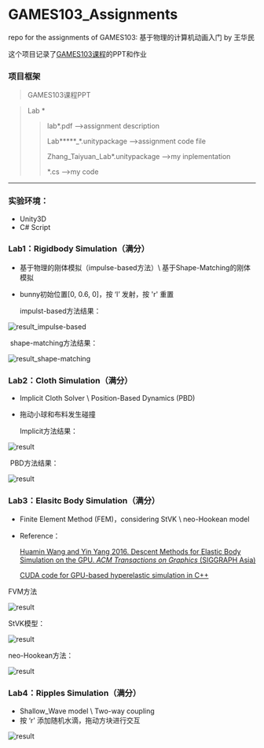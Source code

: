 # GAMES103_Assignments

repo for the assignments of GAMES103: 基于物理的计算机动画入门 by 王华民

这个项目记录了[GAMES103课程](http://games-cn.org/games103/)的PPT和作业



### 项目框架

> GAMES103课程PPT
>

> Lab *
>
> > lab*.pdf  											   ——>assignment description
> >
> > Lab*****_*.unitypackage 						 ——>assignment code file
> >
> > Zhang_Taiyuan_Lab*.unitypackage ——>my inplementation
> >
> > *.cs														——>my code

---

### 实验环境：

- Unity3D
- C# Script

### Lab1：Rigidbody Simulation（满分）

- 基于物理的刚体模拟（impulse-based方法）\  基于Shape-Matching的刚体模拟

- bunny初始位置[0, 0.6, 0]，按 ‘l’ 发射，按 'r' 重置

  impulst-based方法结果：

![result_impulse-based](README.assets/result_impulse-based.gif)

​	shape-matching方法结果：

![result_shape-matching](README.assets/result_shape-matching.gif)

### Lab2：Cloth Simulation（满分）

- Implicit Cloth Solver \ Position-Based Dynamics (PBD)

- 拖动小球和布料发生碰撞

  Implicit方法结果：

![result](README.assets/result_implicit.gif)

​		PBD方法结果：

![result](README.assets/result_PBD.gif)

### Lab3：Elasitc Body Simulation（满分）

- Finite Element Method (FEM)，considering StVK \ neo-Hookean model

- Reference：

  [Huamin Wang and Yin Yang 2016. Descent Methods for Elastic Body Simulation on the GPU. *ACM Transactions on Graphics* (SIGGRAPH Asia)](https://web.cse.ohio-state.edu/~wang.3602/Wang-2016-DME/Wang-2016-DME.pdf)

  [CUDA code for GPU-based hyperelastic simulation in C++](https://web.cse.ohio-state.edu/~wang.3602/Wang-2016-DME/Wang-2016-DME.zip)

FVM方法

![result](README.assets/result_FVM.gif)

StVK模型：

![result](README.assets/result_StVK.gif)

neo-Hookean方法：

![result](README.assets/result_neo-Hookean.gif)

### Lab4：Ripples Simulation（满分）

- Shallow_Wave model \ Two-way coupling
- 按 ‘r' 添加随机水滴，拖动方块进行交互

![result](README.assets/result.gif)

